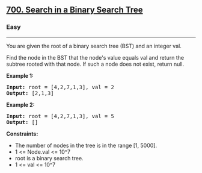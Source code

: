 <h2><a href="https://leetcode.com/problems/search-in-a-binary-search-tree">700. Search in a Binary Search Tree</a></h2>
<h3>Easy</h3>
<hr>
<p>You are given the root of a binary search tree (BST) and an integer val.</p>
<p>Find the node in the BST that the node's value equals val and return the subtree rooted with that node. If such a node does not exist, return null.</p>
<p><strong>Example 1:</strong></p>
<pre>
<strong>Input:</strong> root = [4,2,7,1,3], val = 2
<strong>Output:</strong> [2,1,3]
</pre>
<p><strong>Example 2:</strong></p>
<pre>
<strong>Input:</strong> root = [4,2,7,1,3], val = 5
<strong>Output:</strong> []
</pre>
<p><strong>Constraints:</strong></p>
<ul>
<li>The number of nodes in the tree is in the range [1, 5000].</li>
<li>1 <= Node.val <= 10^7</li>
<li>root is a binary search tree.</li>
<li>1 <= val <= 10^7</li>
</ul>
